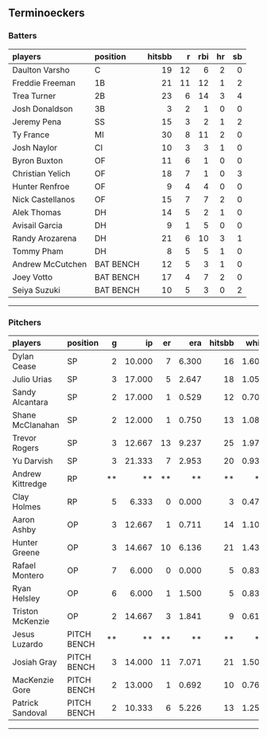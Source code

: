 ## Terminoeckers

### Batters

 
|players          |position  | hitsbb|  r| rbi| hr| sb| 
|:----------------|:---------|------:|--:|---:|--:|--:| 
|Daulton Varsho   |C         |     19| 12|   6|  2|  0| 
|Freddie Freeman  |1B        |     21| 11|  12|  1|  2| 
|Trea Turner      |2B        |     23|  6|  14|  3|  4| 
|Josh Donaldson   |3B        |      3|  2|   1|  0|  0| 
|Jeremy Pena      |SS        |     15|  3|   2|  1|  2| 
|Ty France        |MI        |     30|  8|  11|  2|  0| 
|Josh Naylor      |CI        |     10|  3|   3|  1|  0| 
|Byron Buxton     |OF        |     11|  6|   1|  0|  0| 
|Christian Yelich |OF        |     18|  7|   1|  0|  3| 
|Hunter Renfroe   |OF        |      9|  4|   4|  0|  0| 
|Nick Castellanos |OF        |     15|  7|   7|  2|  0| 
|Alek Thomas      |DH        |     14|  5|   2|  1|  0| 
|Avisail Garcia   |DH        |      9|  1|   5|  0|  0| 
|Randy Arozarena  |DH        |     21|  6|  10|  3|  1| 
|Tommy Pham       |DH        |      8|  5|   5|  1|  0| 
|Andrew McCutchen |BAT BENCH |     12|  5|   3|  1|  0| 
|Joey Votto       |BAT BENCH |     17|  4|   7|  2|  0| 
|Seiya Suzuki     |BAT BENCH |     10|  5|   3|  0|  2| 

* * *

### Pitchers

 
|players          |position    |  g|     ip| er|   era| hitsbb|  whip| so|  w| sv| 
|:----------------|:-----------|--:|------:|--:|-----:|------:|-----:|--:|--:|--:| 
|Dylan Cease      |SP          |  2| 10.000|  7| 6.300|     16| 1.600|  9|  0|  0| 
|Julio Urias      |SP          |  3| 17.000|  5| 2.647|     18| 1.059| 16|  1|  0| 
|Sandy Alcantara  |SP          |  2| 17.000|  1| 0.529|     12| 0.706| 21|  2|  0| 
|Shane McClanahan |SP          |  2| 12.000|  1| 0.750|     13| 1.083| 16|  2|  0| 
|Trevor Rogers    |SP          |  3| 12.667| 13| 9.237|     25| 1.974| 10|  0|  0| 
|Yu Darvish       |SP          |  3| 21.333|  7| 2.953|     20| 0.937| 16|  1|  0| 
|Andrew Kittredge |RP          | **|     **| **|    **|     **|    **| **| **| **| 
|Clay Holmes      |RP          |  5|  6.333|  0| 0.000|      3| 0.474|  8|  0|  4| 
|Aaron Ashby      |OP          |  3| 12.667|  1| 0.711|     14| 1.105| 18|  1|  0| 
|Hunter Greene    |OP          |  3| 14.667| 10| 6.136|     21| 1.432| 20|  1|  0| 
|Rafael Montero   |OP          |  7|  6.000|  0| 0.000|      5| 0.833|  6|  2|  0| 
|Ryan Helsley     |OP          |  6|  6.000|  1| 1.500|      5| 0.833|  5|  0|  2| 
|Triston McKenzie |OP          |  2| 14.667|  3| 1.841|      9| 0.614| 11|  1|  0| 
|Jesus Luzardo    |PITCH BENCH | **|     **| **|    **|     **|    **| **| **| **| 
|Josiah Gray      |PITCH BENCH |  3| 14.000| 11| 7.071|     21| 1.500| 15|  1|  0| 
|MacKenzie Gore   |PITCH BENCH |  2| 13.000|  1| 0.692|     10| 0.769| 15|  1|  0| 
|Patrick Sandoval |PITCH BENCH |  2| 10.333|  6| 5.226|     13| 1.258| 11|  1|  0| 


* * *


